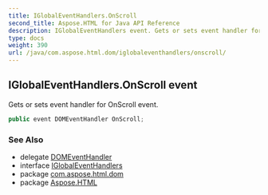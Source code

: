 ```yaml
---
title: IGlobalEventHandlers.OnScroll
second_title: Aspose.HTML for Java API Reference
description: IGlobalEventHandlers event. Gets or sets event handler for OnScroll event
type: docs
weight: 390
url: /java/com.aspose.html.dom/iglobaleventhandlers/onscroll/
---
```

## IGlobalEventHandlers.OnScroll event

Gets or sets event handler for OnScroll event.

```java
public event DOMEventHandler OnScroll;
```

### See Also

* delegate [DOMEventHandler](../../../com.aspose.html.dom.events/domeventhandler/)
* interface [IGlobalEventHandlers](../)
* package [com.aspose.html.dom](../../../com.aspose.html.dom/)
* package [Aspose.HTML](../../../)
